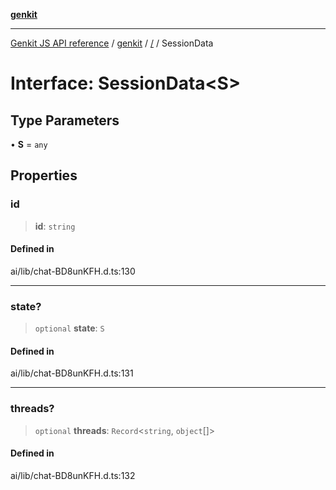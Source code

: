 [**genkit**](../README.md)

***

[Genkit JS API reference](../../README.md) / [genkit](../README.md) / [/](../README.md) / SessionData

# Interface: SessionData\<S\>

## Type Parameters

• **S** = `any`

## Properties

### id

> **id**: `string`

#### Defined in

ai/lib/chat-BD8unKFH.d.ts:130

***

### state?

> `optional` **state**: `S`

#### Defined in

ai/lib/chat-BD8unKFH.d.ts:131

***

### threads?

> `optional` **threads**: `Record`\<`string`, `object`[]\>

#### Defined in

ai/lib/chat-BD8unKFH.d.ts:132
